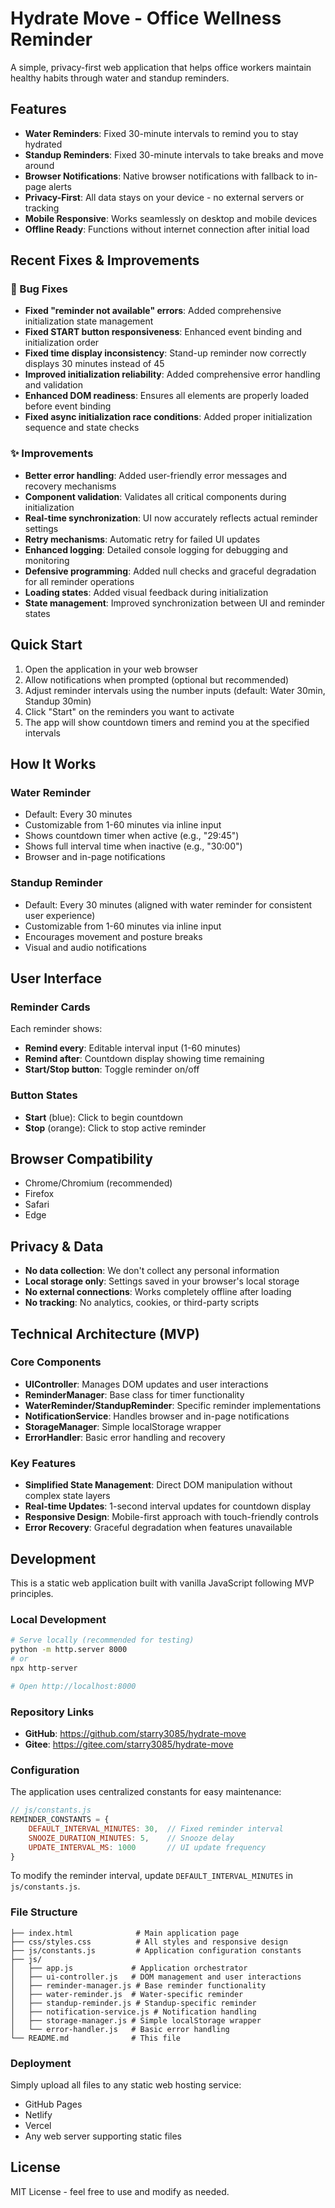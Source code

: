 # Hydrate Move - Office Wellness Reminder

A simple, privacy-first web application that helps office workers maintain healthy habits through water and standup reminders.

## Features

- **Water Reminders**: Fixed 30-minute intervals to remind you to stay hydrated
- **Standup Reminders**: Fixed 30-minute intervals to take breaks and move around
- **Browser Notifications**: Native browser notifications with fallback to in-page alerts
- **Privacy-First**: All data stays on your device - no external servers or tracking
- **Mobile Responsive**: Works seamlessly on desktop and mobile devices
- **Offline Ready**: Functions without internet connection after initial load

## Recent Fixes & Improvements

### 🐛 Bug Fixes
- **Fixed "reminder not available" errors**: Added comprehensive initialization state management
- **Fixed START button responsiveness**: Enhanced event binding and initialization order
- **Fixed time display inconsistency**: Stand-up reminder now correctly displays 30 minutes instead of 45
- **Improved initialization reliability**: Added comprehensive error handling and validation
- **Enhanced DOM readiness**: Ensures all elements are properly loaded before event binding
- **Fixed async initialization race conditions**: Added proper initialization sequence and state checks

### ✨ Improvements
- **Better error handling**: Added user-friendly error messages and recovery mechanisms
- **Component validation**: Validates all critical components during initialization
- **Real-time synchronization**: UI now accurately reflects actual reminder settings
- **Retry mechanisms**: Automatic retry for failed UI updates
- **Enhanced logging**: Detailed console logging for debugging and monitoring
- **Defensive programming**: Added null checks and graceful degradation for all reminder operations
- **Loading states**: Added visual feedback during initialization
- **State management**: Improved synchronization between UI and reminder states

## Quick Start

1. Open the application in your web browser
2. Allow notifications when prompted (optional but recommended)
3. Adjust reminder intervals using the number inputs (default: Water 30min, Standup 30min)
4. Click "Start" on the reminders you want to activate
5. The app will show countdown timers and remind you at the specified intervals

## How It Works

### Water Reminder
- Default: Every 30 minutes
- Customizable from 1-60 minutes via inline input
- Shows countdown timer when active (e.g., "29:45")
- Shows full interval time when inactive (e.g., "30:00")
- Browser and in-page notifications

### Standup Reminder
- Default: Every 30 minutes (aligned with water reminder for consistent user experience)
- Customizable from 1-60 minutes via inline input
- Encourages movement and posture breaks
- Visual and audio notifications

## User Interface

### Reminder Cards
Each reminder shows:
- **Remind every**: Editable interval input (1-60 minutes)
- **Remind after**: Countdown display showing time remaining
- **Start/Stop button**: Toggle reminder on/off

### Button States
- **Start** (blue): Click to begin countdown
- **Stop** (orange): Click to stop active reminder

## Browser Compatibility

- Chrome/Chromium (recommended)
- Firefox
- Safari
- Edge

## Privacy & Data

- **No data collection**: We don't collect any personal information
- **Local storage only**: Settings saved in your browser's local storage
- **No external connections**: Works completely offline after loading
- **No tracking**: No analytics, cookies, or third-party scripts

## Technical Architecture (MVP)

### Core Components
- **UIController**: Manages DOM updates and user interactions
- **ReminderManager**: Base class for timer functionality
- **WaterReminder/StandupReminder**: Specific reminder implementations
- **NotificationService**: Handles browser and in-page notifications
- **StorageManager**: Simple localStorage wrapper
- **ErrorHandler**: Basic error handling and recovery

### Key Features
- **Simplified State Management**: Direct DOM manipulation without complex state layers
- **Real-time Updates**: 1-second interval updates for countdown display
- **Responsive Design**: Mobile-first approach with touch-friendly controls
- **Error Recovery**: Graceful degradation when features unavailable

## Development

This is a static web application built with vanilla JavaScript following MVP principles.

### Local Development
```bash
# Serve locally (recommended for testing)
python -m http.server 8000
# or
npx http-server

# Open http://localhost:8000
```

### Repository Links
- **GitHub**: https://github.com/starry3085/hydrate-move
- **Gitee**: https://gitee.com/starry3085/hydrate-move

### Configuration

The application uses centralized constants for easy maintenance:

```javascript
// js/constants.js
REMINDER_CONSTANTS = {
    DEFAULT_INTERVAL_MINUTES: 30,  // Fixed reminder interval
    SNOOZE_DURATION_MINUTES: 5,    // Snooze delay
    UPDATE_INTERVAL_MS: 1000       // UI update frequency
}
```

To modify the reminder interval, update `DEFAULT_INTERVAL_MINUTES` in `js/constants.js`.

### File Structure
```
├── index.html              # Main application page
├── css/styles.css          # All styles and responsive design
├── js/constants.js         # Application configuration constants
├── js/
│   ├── app.js             # Application orchestrator
│   ├── ui-controller.js   # DOM management and user interactions
│   ├── reminder-manager.js # Base reminder functionality
│   ├── water-reminder.js  # Water-specific reminder
│   ├── standup-reminder.js # Standup-specific reminder
│   ├── notification-service.js # Notification handling
│   ├── storage-manager.js # Simple localStorage wrapper
│   └── error-handler.js   # Basic error handling
└── README.md              # This file
```

### Deployment
Simply upload all files to any static web hosting service:
- GitHub Pages
- Netlify
- Vercel
- Any web server supporting static files

## License

MIT License - feel free to use and modify as needed.